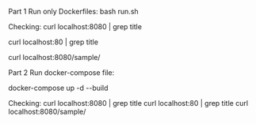 Part 1
Run only Dockerfiles:
bash run.sh

Checking:
curl localhost:8080 | grep title

curl localhost:80 | grep title

curl localhost:8080/sample/


Part 2
Run docker-compose file:

docker-compose up -d --build

Checking:
curl localhost:8080 | grep title
curl localhost:80 | grep title
curl localhost:8080/sample/


